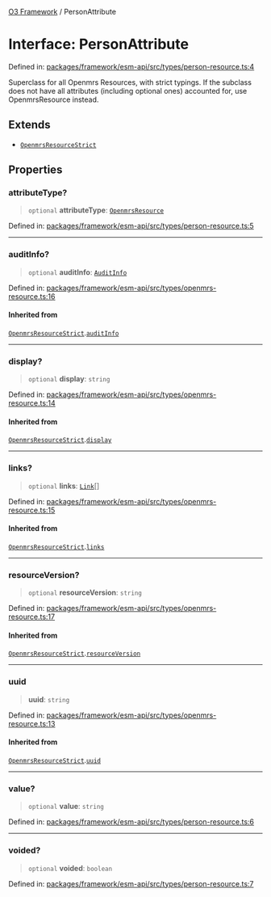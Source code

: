 [O3 Framework](../API.md) / PersonAttribute

# Interface: PersonAttribute

Defined in: [packages/framework/esm-api/src/types/person-resource.ts:4](https://github.com/UjjawalPrabhat/openmrs-esm-core/blob/main/packages/framework/esm-api/src/types/person-resource.ts#L4)

Superclass for all Openmrs Resources, with strict typings.
If the subclass does not have all attributes (including optional ones)
accounted for, use OpenmrsResource instead.

## Extends

- [`OpenmrsResourceStrict`](OpenmrsResourceStrict.md)

## Properties

### attributeType?

> `optional` **attributeType**: [`OpenmrsResource`](OpenmrsResource.md)

Defined in: [packages/framework/esm-api/src/types/person-resource.ts:5](https://github.com/UjjawalPrabhat/openmrs-esm-core/blob/main/packages/framework/esm-api/src/types/person-resource.ts#L5)

***

### auditInfo?

> `optional` **auditInfo**: [`AuditInfo`](AuditInfo.md)

Defined in: [packages/framework/esm-api/src/types/openmrs-resource.ts:16](https://github.com/UjjawalPrabhat/openmrs-esm-core/blob/main/packages/framework/esm-api/src/types/openmrs-resource.ts#L16)

#### Inherited from

[`OpenmrsResourceStrict`](OpenmrsResourceStrict.md).[`auditInfo`](OpenmrsResourceStrict.md#auditinfo)

***

### display?

> `optional` **display**: `string`

Defined in: [packages/framework/esm-api/src/types/openmrs-resource.ts:14](https://github.com/UjjawalPrabhat/openmrs-esm-core/blob/main/packages/framework/esm-api/src/types/openmrs-resource.ts#L14)

#### Inherited from

[`OpenmrsResourceStrict`](OpenmrsResourceStrict.md).[`display`](OpenmrsResourceStrict.md#display)

***

### links?

> `optional` **links**: [`Link`](Link.md)[]

Defined in: [packages/framework/esm-api/src/types/openmrs-resource.ts:15](https://github.com/UjjawalPrabhat/openmrs-esm-core/blob/main/packages/framework/esm-api/src/types/openmrs-resource.ts#L15)

#### Inherited from

[`OpenmrsResourceStrict`](OpenmrsResourceStrict.md).[`links`](OpenmrsResourceStrict.md#links)

***

### resourceVersion?

> `optional` **resourceVersion**: `string`

Defined in: [packages/framework/esm-api/src/types/openmrs-resource.ts:17](https://github.com/UjjawalPrabhat/openmrs-esm-core/blob/main/packages/framework/esm-api/src/types/openmrs-resource.ts#L17)

#### Inherited from

[`OpenmrsResourceStrict`](OpenmrsResourceStrict.md).[`resourceVersion`](OpenmrsResourceStrict.md#resourceversion)

***

### uuid

> **uuid**: `string`

Defined in: [packages/framework/esm-api/src/types/openmrs-resource.ts:13](https://github.com/UjjawalPrabhat/openmrs-esm-core/blob/main/packages/framework/esm-api/src/types/openmrs-resource.ts#L13)

#### Inherited from

[`OpenmrsResourceStrict`](OpenmrsResourceStrict.md).[`uuid`](OpenmrsResourceStrict.md#uuid)

***

### value?

> `optional` **value**: `string`

Defined in: [packages/framework/esm-api/src/types/person-resource.ts:6](https://github.com/UjjawalPrabhat/openmrs-esm-core/blob/main/packages/framework/esm-api/src/types/person-resource.ts#L6)

***

### voided?

> `optional` **voided**: `boolean`

Defined in: [packages/framework/esm-api/src/types/person-resource.ts:7](https://github.com/UjjawalPrabhat/openmrs-esm-core/blob/main/packages/framework/esm-api/src/types/person-resource.ts#L7)
